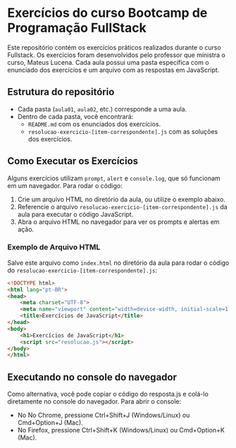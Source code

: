 # Exercícios do curso Bootcamp de Programação FullStack 

Este repositório contém os exercícios práticos realizados durante o curso Fullstack. Os exercícios foram desenvolvidos pelo professor que ministra o curso, Mateus Lucena.
Cada aula possui uma pasta específica com o enunciado dos exercícios e um arquivo com as respostas em JavaScript.

## Estrutura do repositório 

- Cada pasta (`aula01`, `aula02`, etc.) corresponde a uma aula.
- Dentro de cada pasta, você encontrará:
  - `README.md` com os enunciados dos exercícios.
  - `resolucao-exercicio-[item-correspondente].js` com as soluções dos exercícios.

## Como Executar os Exercícios

Alguns exercícios utilizam `prompt`, `alert` e `console.log`, que só funcionam em um navegador. Para rodar o código:

1. Crie um arquivo HTML no diretório da aula, ou utilize o exemplo abaixo.
2. Referencie o arquivo `resolucao-exercicio-[item-correspondente].js` da aula para executar o código JavaScript.
3. Abra o arquivo HTML no navegador para ver os prompts e alertas em ação.

### Exemplo de Arquivo HTML

Salve este arquivo como `index.html` no diretório da aula para rodar o código do `resolucao-exercicio-[item-correspondente].js`:

```html
<!DOCTYPE html>
<html lang="pt-BR">
<head>
    <meta charset="UTF-8">
    <meta name="viewport" content="width=device-width, initial-scale=1.0">
    <title>Exercícios de JavaScript</title>
</head>
<body>
    <h1>Exercícios de JavaScript</h1>
    <script src="resolucao.js"></script>
</body>
</html>
```

## Executando no console do navegador 

Como alternativa, você pode copiar o código do resposta.js e colá-lo diretamente no console do navegador. Para abrir o console:

- No No Chrome, pressione Ctrl+Shift+J (Windows/Linux) ou Cmd+Option+J (Mac).
- No Firefox, pressione Ctrl+Shift+K (Windows/Linux) ou Cmd+Option+K (Mac).
